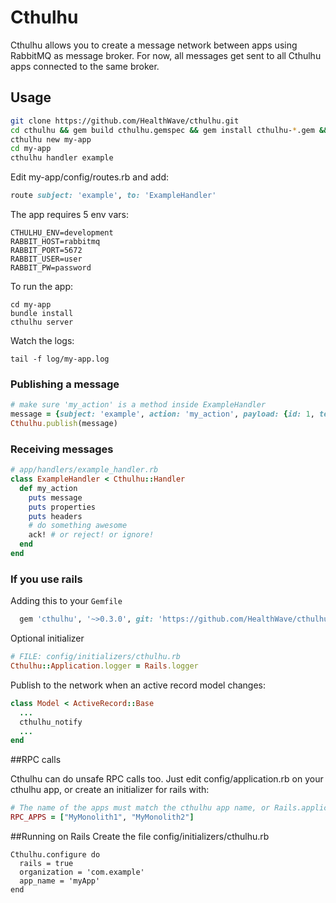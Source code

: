 # Cthulhu
Cthulhu allows you to create a message network between apps using RabbitMQ as message broker. For now, all messages get sent to all Cthulhu apps connected to the same broker.

## Usage
```bash
git clone https://github.com/HealthWave/cthulhu.git
cd cthulhu && gem build cthulhu.gemspec && gem install cthulhu-*.gem && rm cthulhu-*.gem && cd ..
cthulhu new my-app
cd my-app
cthulhu handler example

```

Edit my-app/config/routes.rb and add:

```ruby
route subject: 'example', to: 'ExampleHandler'
```

The app requires 5 env vars:
```
CTHULHU_ENV=development
RABBIT_HOST=rabbitmq
RABBIT_PORT=5672
RABBIT_USER=user
RABBIT_PW=password
```

To run the app:
```
cd my-app
bundle install
cthulhu server
```

Watch the logs:
```
tail -f log/my-app.log
```

### Publishing a message
```ruby
# make sure 'my_action' is a method inside ExampleHandler
message = {subject: 'example', action: 'my_action', payload: {id: 1, text: 'lorem ipsum'}}
Cthulhu.publish(message)
```

### Receiving messages
```ruby
# app/handlers/example_handler.rb
class ExampleHandler < Cthulhu::Handler
  def my_action
    puts message
    puts properties
    puts headers
    # do something awesome
    ack! # or reject! or ignore!
  end
end
```

### If you use rails

Adding this to your `Gemfile`
```ruby
  gem 'cthulhu', '~>0.3.0', git: 'https://github.com/HealthWave/cthulhu.git'
```
Optional initializer
```ruby
# FILE: config/initializers/cthulhu.rb
Cthulhu::Application.logger = Rails.logger
```
Publish to the network when an active record model changes:
```ruby
class Model < ActiveRecord::Base
  ...
  cthulhu_notify
  ...
end
```

##RPC calls

Cthulhu can do unsafe RPC calls too. Just edit config/application.rb on your cthulhu app, or create an initializer for rails with:
```ruby
# The name of the apps must match the cthulhu app name, or Rails.application.class.parent_name
RPC_APPS = ["MyMonolith1", "MyMonolith2"]
```


##Running on Rails
Create the file config/initializers/cthulhu.rb
```
Cthulhu.configure do
  rails = true
  organization = 'com.example'
  app_name = 'myApp'
end
```
